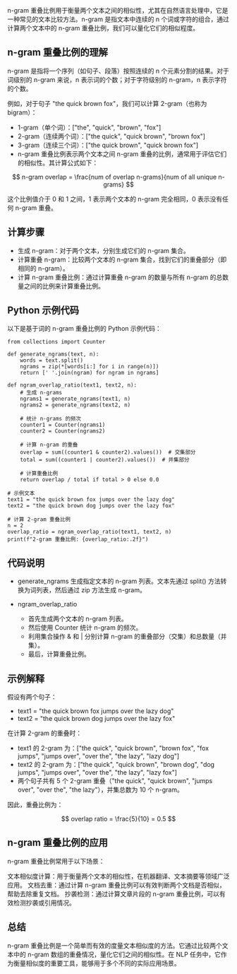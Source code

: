 n-gram 重叠比例用于衡量两个文本之间的相似性，尤其在自然语言处理中，它是一种常见的文本比较方法。n-gram 是指文本中连续的 n 个词或字符的组合，通过计算两个文本中的 n-gram 重叠比例，我们可以量化它们的相似程度。

## n-gram 重叠比例的理解
n-gram 是指将一个序列（如句子、段落）按照连续的 n 个元素分割的结果。对于词级别的 n-gram 来说，n 表示词的个数；对于字符级别的 n-gram，n 表示字符的个数。

例如，对于句子 "the quick brown fox"，我们可以计算 2-gram（也称为 bigram）：

- 1-gram（单个词）：["the", "quick", "brown", "fox"]
- 2-gram（连续两个词）：["the quick", "quick brown", "brown fox"]
- 3-gram（连续三个词）：["the quick brown", "quick brown fox"]
- n-gram 重叠比例表示两个文本之间 n-gram 重叠的比例，通常用于评估它们的相似性。其计算公式如下：

$$ n-gram overlap = \frac{num of overlap n-grams}{num of all unique n-grams} $$

这个比例值介于 0 和 1 之间，1 表示两个文本的 n-gram 完全相同，0 表示没有任何 n-gram 重叠。

## 计算步骤
- 生成 n-gram：对于两个文本，分别生成它们的 n-gram 集合。
- 计算重叠 n-gram：比较两个文本的 n-gram 集合，找到它们的重叠部分（即相同的 n-gram）。
- 计算 n-gram 重叠比例：通过计算重叠 n-gram 的数量与所有 n-gram 的总数量之间的比例来计算重叠比例。

## Python 示例代码
以下是基于词的 n-gram 重叠比例的 Python 示例代码：
```
from collections import Counter

def generate_ngrams(text, n):
    words = text.split()
    ngrams = zip(*[words[i:] for i in range(n)])
    return [' '.join(ngram) for ngram in ngrams]

def ngram_overlap_ratio(text1, text2, n):
    # 生成 n-grams
    ngrams1 = generate_ngrams(text1, n)
    ngrams2 = generate_ngrams(text2, n)
    
    # 统计 n-grams 的频次
    counter1 = Counter(ngrams1)
    counter2 = Counter(ngrams2)
    
    # 计算 n-gram 的重叠
    overlap = sum((counter1 & counter2).values())  # 交集部分
    total = sum((counter1 | counter2).values())  # 并集部分
    
    # 计算重叠比例
    return overlap / total if total > 0 else 0.0

# 示例文本
text1 = "the quick brown fox jumps over the lazy dog"
text2 = "the quick brown dog jumps over the lazy fox"

# 计算 2-gram 重叠比例
n = 2
overlap_ratio = ngram_overlap_ratio(text1, text2, n)
print(f"2-gram 重叠比例: {overlap_ratio:.2f}")
```
## 代码说明
- generate_ngrams
  生成指定文本的 n-gram 列表。文本先通过 split() 方法转换为词列表，然后通过 zip 方法生成 n-gram。

- ngram_overlap_ratio
    - 首先生成两个文本的 n-gram 列表。
    - 然后使用 Counter 统计 n-gram 的频次。
    - 利用集合操作 & 和 | 分别计算 n-gram 的重叠部分（交集）和总数量（并集）。
    - 最后，计算重叠比例。
  
## 示例解释
假设有两个句子：

- text1 = "the quick brown fox jumps over the lazy dog"
- text2 = "the quick brown dog jumps over the lazy fox"

在计算 2-gram 的重叠时：

- text1 的 2-gram 为：["the quick", "quick brown", "brown fox", "fox jumps", "jumps over", "over the", "the lazy", "lazy dog"]
- text2 的 2-gram 为：["the quick", "quick brown", "brown dog", "dog jumps", "jumps over", "over the", "the lazy", "lazy fox"]
- 两个句子共有 5 个 2-gram 重叠（"the quick", "quick brown", "jumps over", "over the", "the lazy"），并集总数为 10 个 n-gram。

因此，重叠比例为：

$$ overlap ratio = \frac{5}{10} = 0.5 $$

## n-gram 重叠比例的应用
n-gram 重叠比例常用于以下场景：

文本相似度计算：用于衡量两个文本的相似性，在机器翻译、文本摘要等领域广泛应用。
文档去重：通过计算 n-gram 重叠比例可以有效判断两个文档是否相似，帮助去除重复文档。
抄袭检测：通过计算文章片段的 n-gram 重叠比例，可以有效检测抄袭或引用情况。

## 总结
n-gram 重叠比例是一个简单而有效的度量文本相似度的方法。它通过比较两个文本中的 n-gram 数组的重叠情况，量化它们之间的相似性。在 NLP 任务中，它作为衡量相似度的重要工具，能够用于多个不同的实际应用场景。
